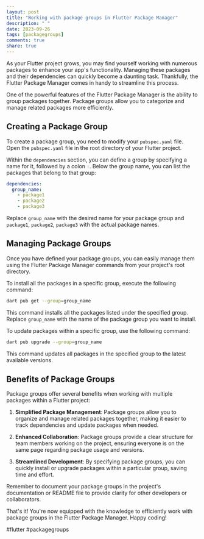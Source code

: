 ```yaml
---
layout: post
title: "Working with package groups in Flutter Package Manager"
description: " "
date: 2023-09-26
tags: [packagegroups]
comments: true
share: true
---
```


As your Flutter project grows, you may find yourself working with numerous packages to enhance your app's functionality. Managing these packages and their dependencies can quickly become a daunting task. Thankfully, the Flutter Package Manager comes in handy to streamline this process.

One of the powerful features of the Flutter Package Manager is the ability to group packages together. Package groups allow you to categorize and manage related packages more efficiently. 

## Creating a Package Group

To create a package group, you need to modify your `pubspec.yaml` file. Open the `pubspec.yaml` file in the root directory of your Flutter project. 

Within the `dependencies` section, you can define a group by specifying a name for it, followed by a colon `:`. Below the group name, you can list the packages that belong to that group:

```yaml
dependencies:
  group_name:
    - package1
    - package2
    - package3
```

Replace `group_name` with the desired name for your package group and `package1`, `package2`, `package3` with the actual package names.

## Managing Package Groups

Once you have defined your package groups, you can easily manage them using the Flutter Package Manager commands from your project's root directory.

To install all the packages in a specific group, execute the following command:

```bash
dart pub get --group=group_name
```

This command installs all the packages listed under the specified group. Replace `group_name` with the name of the package group you want to install.

To update packages within a specific group, use the following command:

```bash
dart pub upgrade --group=group_name
```

This command updates all packages in the specified group to the latest available versions.

## Benefits of Package Groups

Package groups offer several benefits when working with multiple packages within a Flutter project:

1. **Simplified Package Management**: Package groups allow you to organize and manage related packages together, making it easier to track dependencies and update packages when needed.

2. **Enhanced Collaboration**: Package groups provide a clear structure for team members working on the project, ensuring everyone is on the same page regarding package usage and versions.

3. **Streamlined Development**: By specifying package groups, you can quickly install or upgrade packages within a particular group, saving time and effort.

Remember to document your package groups in the project's documentation or README file to provide clarity for other developers or collaborators.

That's it! You're now equipped with the knowledge to efficiently work with package groups in the Flutter Package Manager. Happy coding!

#flutter #packagegroups